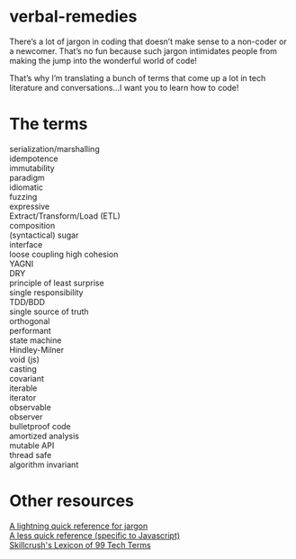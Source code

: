 # verbal-remedies
There’s a lot of jargon in coding that doesn’t make sense to a non-coder or a newcomer. That’s no fun because such jargon intimidates people from making the jump into the wonderful world of code!

That’s why I’m translating a bunch of terms that come up a lot in tech literature and conversations…I want you to learn how to code!

# The terms

serialization/marshalling  
idempotence  
immutability  
paradigm  
idiomatic  
fuzzing  
expressive  
Extract/Transform/Load (ETL)  
composition  
(syntactical) sugar  
interface  
loose coupling high cohesion  
YAGNI  
DRY  
principle of least surprise  
single responsibility  
TDD/BDD  
single source of truth  
orthogonal  
performant  
state machine  
Hindley-Milner  
void (js)  
casting  
covariant  
iterable  
iterator  
observable  
observer  
bulletproof code  
amortized analysis  
mutable API  
thread safe  
algorithm invariant  

# Other resources

[A lightning quick reference for jargon](https://twitter.com/searls/status/609521655405113344)  
[A less quick reference (specific to Javascript)](https://github.com/HugoGiraudel/SJSJ)  
[Skillcrush's Lexicon of 99 Tech Terms](http://skillcrush.com/2015/03/26/99-tech-terms/)  
